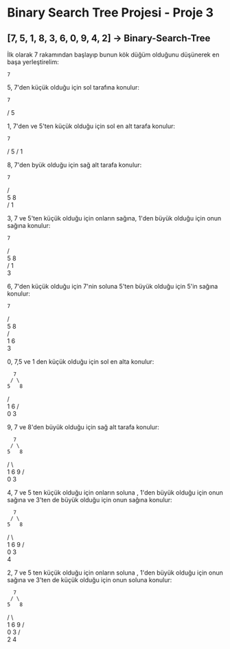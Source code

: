 # Binary Search Tree Projesi - Proje 3

## [7, 5, 1, 8, 3, 6, 0, 9, 4, 2] -> Binary-Search-Tree

İlk olarak 7 rakamından başlayıp bunun kök düğüm olduğunu düşünerek en başa yerleştirelim:

    7

5, 7'den küçük olduğu için sol tarafına konulur:

    7
   /
  5

1, 7'den ve 5'ten küçük olduğu için sol en alt tarafa konulur:

    7
   /
  5
 /
1

8, 7'den byük olduğu için sağ alt tarafa konulur:

    7
   / \
  5   8  
 /
1

3, 7 ve 5'ten küçük olduğu için onların sağına, 1'den büyük olduğu için onun sağına konulur:

    7
   / \
  5   8  
 /
1
 \
  3

6, 7'den küçük olduğu için 7'nin soluna 5'ten büyük olduğu için 5'in sağına konulur:

    7
   / \
  5   8  
 / \
1   6
 \
  3

0, 7,5 ve 1 den küçük olduğu için sol en alta konulur:

      7
     / \
    5   8  
   / \
  1   6
 / \
0   3

9, 7 ve 8'den büyük olduğu için sağ alt tarafa konulur:

      7
     / \
    5   8  
   / \   \
  1   6   9
 / \
0   3

4, 7 ve 5 ten küçük olduğu için onların soluna , 1'den büyük olduğu için onun sağına ve 3'ten de büyük olduğu için onun sağına konulur:

      7
     / \
    5   8  
   / \   \
  1   6   9
 / \
0   3
     \
      4

2, 7 ve 5 ten küçük olduğu için onların soluna , 1'den büyük olduğu için onun sağına ve 3'ten de küçük olduğu için onun soluna konulur:

      7
     / \
    5   8  
   / \   \
  1   6   9
 / \
0   3
   / \
  2   4


